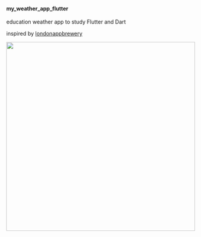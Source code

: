 #### my_weather_app_flutter

education weather app to study Flutter and Dart

inspired by [londonappbrewery](https://www.appbrewery.co/)


<img height=500 src=https://user-images.githubusercontent.com/25114540/111172367-cf190e80-85b6-11eb-9ac3-f96f5cfc69e1.png>
<img height=500 https://user-images.githubusercontent.com/25114540/111173290-96c60000-85b7-11eb-897f-5324523b3ee3.png>
<img height=500 https://user-images.githubusercontent.com/25114540/111173297-97f72d00-85b7-11eb-91c3-6957c266c152.png>

